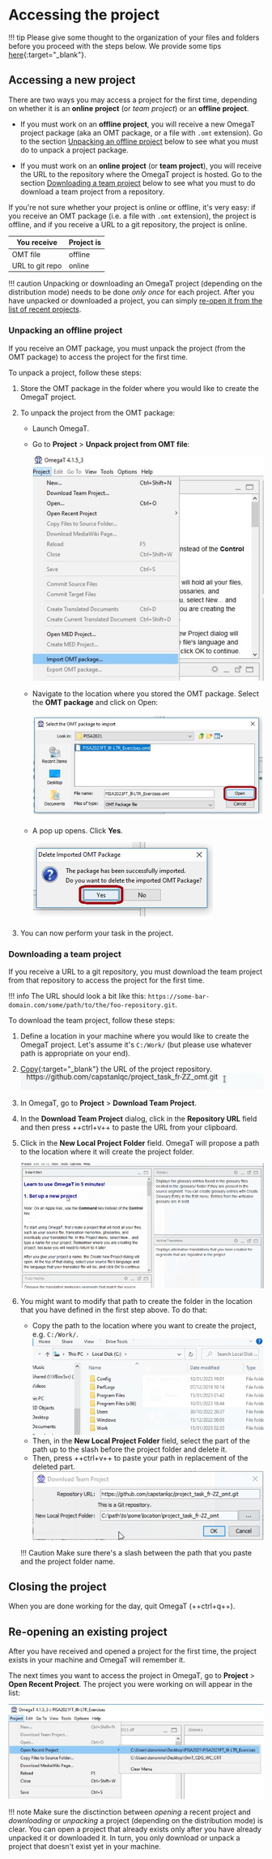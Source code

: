 # Accessing the project

!!! tip
    Please give some thought to the organization of your files and folders before you proceed with the steps below. We provide some tips [here](../../tips/#file-organization){:target="_blank"}.
    <!-- @todo: add file organization tips -->

## Accessing a new project

There are two ways you may access a project for the first time, depending on whether it is an **online project** (or _team project_) or an **offline project**. 

+ If you must work on an **offline project**, you will receive a new OmegaT project package (aka an OMT package, or a file with `.omt` extension). Go to the section [Unpacking an offline project](#unpacking-an-offline-project) below to see what you must do to unpack a project package.

+ If you must work on an **online project** (or **team project**), you will receive the URL to the repository where the OmegaT project is hosted. Go to the section [Downloading a team project](#downloading-a-team-project) below to see what you must to do download a team project from a repository.

If you're not sure whether your project is online or offline, it's very easy: if you receive an OMT package (i.e. a file with `.omt` extension), the project is offline, and if you receive a URL to a git repository, the project is online.

| You receive     | Project is |
|-----------------|---------|
| OMT file        | offline |
| URL to git repo | online  |


!!! caution
    Unpacking or downloading an OmegaT project (depending on the distribution mode) needs to be done _only once_ for each project. After you have unpacked or downloaded a project, you can simply [re-open it from the list of recent projects](re-opening-an-existing-project).
    <!-- @todo: " If you unpack the OMT file again, you might overwrite your changes and lose your work." to be tested... -->

### Unpacking an offline project

If you receive an OMT package, you must unpack the project (from the OMT package) to access the project for the first time. 

To unpack a project, follow these steps: 

1. Store the OMT package in the folder where you would like to create the OmegaT project.<!-- @todo: tips on file organization -->

2. To unpack the project from the OMT package:
  
    + Launch OmegaT.
  
    + Go to **Project** > **Unpack project from OMT file**:<!-- @todo: update screenshot -->

        ![](../_assets/img/01_import_omt_package.jpg)
        <!-- @todo: update screenshot, current version -->

        <!-- ![](../_assets/img/01_import_omt_package.jpg){ align=right } -->

    + Navigate to the location where you stored the OMT package. Select the **OMT package** and click on Open:
  
        ![](../_assets/img/02_open_omt_package.jpg)

    + A pop up opens. Click **Yes**.
  
        ![](../_assets/img/03_delete_original_package.jpg) 

4. You can now perform your task in the project.


### Downloading a team project

If you receive a URL to a git repository, you must download the team project from that repository to access the project for the first time.

!!! info 
    The URL should look a bit like this: `https://some-bar-domain.com/some/path/to/the/foo-repository.git`.

To download the team project, follow these steps: 

1. Define a location in your machine where you would like to create the OmegaT project. Let's assume it's `C:/Work/` (but please use whatever path is appropriate on your end). <!-- @todo: tips on file organization -->

2. [Copy](../../tips/#how-to-copy-paste-a-url){:target="_blank"} the URL of the project repository.
    ![](../_assets/img/copy-url.gif)

3. In OmegaT, go to **Project** > **Download Team Project**.
    <!-- @todo: update screenshot -->
    <!-- ![](../_assets/img/download-team-project.png) -->
    
    <!-- That will open the **Download Team Project** dialog. -->
    <!-- ![](../_assets/img/download-git-dialog.png) -->

4. In the **Download Team Project** dialog, click in the **Repository URL** field and then press ++ctrl+v++ to paste the URL from your clipboard.

5. Click in the **New Local Project Folder** field. OmegaT will propose a path to the location where it will create the project folder. 
    <!-- ![](../_assets/img/download-git-dialog-default-values.png) -->
    ![](../_assets/img/download-team-project.gif)

6. You might want to modify that path to create the folder in the location that you have defined in the first step above. To do that:

    + Copy the path to the location where you want to create the project, e.g. `C:/Work/`. 
    ![](../_assets/img/download-git-dialog-copy-path.gif)
    + Then, in the **New Local Project Folder** field, select the part of the path up to the slash before the project folder and delete it.
    + Then, press ++ctrl+v++ to paste your path in replacement of the deleted part. 
    ![](../_assets/img/download-git-dialog-update-path.gif)

    !!! Caution
        Make sure there's a slash between the path that you paste and the project folder name.

## Closing the project

When you are done working for the day, quit OmegaT (++ctrl+q++).


## Re-opening an existing project

After you have received and opened a project for the first time, the project exists in your machine and OmegaT will remember it. 

The next times you want to access the project in OmegaT, go to **Project** > **Open Recent Project**. The project you were working on will appear in the list:

   ![](../_assets/img/04_open_recent_project.jpg)


!!! note
    Make sure the disctinction between _opening_ a recent project and _downloading_ or _unpacking_ a project (depending on the distribution mode) is clear. You can open a project that already exists only after you have already unpacked it or downloaded it. In turn, you only download or unpack a project that doesn't exist yet in your machine.
